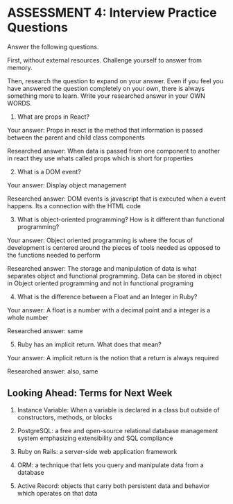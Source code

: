 # ASSESSMENT 4: Interview Practice Questions
Answer the following questions.

First, without external resources. Challenge yourself to answer from memory.

Then, research the question to expand on your answer. Even if you feel you have answered the question completely on your own, there is always something more to learn. Write your researched answer in your OWN WORDS.  

1. What are props in React?

  Your answer: Props in react is the method that information is passed between the parent and child class components 

  Researched answer:
When data is passed from one component to another in react they use whats called props which is short for properties 


2. What is a DOM event?

  Your answer: Display object management 

  Researched answer: DOM events is javascript that is executed when a event happens. Its a connection with the HTML code



3. What is object-oriented programming? How is it different than functional programming?

  Your answer: Object oriented programming is where the focus of development is centered around the pieces of tools needed as opposed to the functions needed to perform 

  Researched answer: The storage and manipulation of data is what separates object and functional programming. Data can be stored in object in Object oriented programming and not in functional programing 



4. What is the difference between a Float and an Integer in Ruby?

  Your answer: A float is a number with a decimal point and a integer is a whole number

  Researched answer: same



5. Ruby has an implicit return. What does that mean?

  Your answer: A implicit return is the notion that a return is always required 

  Researched answer: also, same



## Looking Ahead: Terms for Next Week

1. Instance Variable: When a variable is declared in a class but outside of constructors, methods, or blocks

2. PostgreSQL: a free and open-source relational database management system emphasizing extensibility and SQL compliance

3. Ruby on Rails: a server-side web application framework 

4. ORM: a technique that lets you query and manipulate data from a database 

5. Active Record: objects that carry both persistent data and behavior which operates on that data
